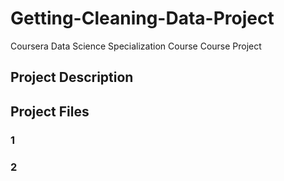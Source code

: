 # Getting-Cleaning-Data-Project
Coursera Data Science Specialization Course 
Course Project

## Project Description

## Project Files

### 1

### 2
